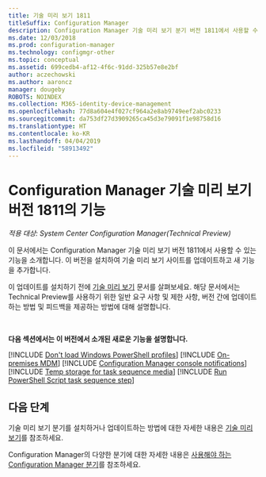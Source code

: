 ```yaml
---
title: 기술 미리 보기 1811
titleSuffix: Configuration Manager
description: Configuration Manager 기술 미리 보기 분기 버전 1811에서 사용할 수 있는 새로운 기능에 대해 알아봅니다.
ms.date: 12/03/2018
ms.prod: configuration-manager
ms.technology: configmgr-other
ms.topic: conceptual
ms.assetid: 699cedb4-af12-4f6c-91dd-325b57e8e2bf
author: aczechowski
ms.author: aaroncz
manager: dougeby
ROBOTS: NOINDEX
ms.collection: M365-identity-device-management
ms.openlocfilehash: 77d8a604e4f027cf964a2e8ab9749eef2abc0233
ms.sourcegitcommit: da753df27d3909265ca45d3e79091f1e98758d16
ms.translationtype: HT
ms.contentlocale: ko-KR
ms.lasthandoff: 04/04/2019
ms.locfileid: "58913492"
---
```

# <a name="capabilities-in-configuration-manager-technical-preview-version-1811"></a>Configuration Manager 기술 미리 보기 버전 1811의 기능 

*적용 대상: System Center Configuration Manager(Technical Preview)*

이 문서에서는 Configuration Manager 기술 미리 보기 버전 1811에서 사용할 수 있는 기능을 소개합니다. 이 버전을 설치하여 기술 미리 보기 사이트를 업데이트하고 새 기능을 추가합니다. 

이 업데이트를 설치하기 전에 [기술 미리 보기](/sccm/core/get-started/technical-preview) 문서를 살펴보세요. 해당 문서에서는 Technical Preview를 사용하기 위한 일반 요구 사항 및 제한 사항, 버전 간에 업데이트하는 방법 및 피드백을 제공하는 방법에 대해 설명합니다.     


<!--  Known Issues Template
## Known issues 

[!INCLUDE [known issue title](includes/known-issue-bugid.md)]

-->



<br>

**다음 섹션에서는 이 버전에서 소개된 새로운 기능을 설명합니다.**  

[!INCLUDE [Don't load Windows PowerShell profiles](includes/1811/1359239.md)]
[!INCLUDE [On-premises MDM](includes/1811/1359124.md)]
[!INCLUDE [Configuration Manager console notifications](includes/1811/1318035.md)]
[!INCLUDE [Temp storage for task sequence media](includes/1811/1359388.md)]
[!INCLUDE [Run PowerShell Script task sequence step](includes/1811/1359389.md)]



## <a name="next-steps"></a>다음 단계

기술 미리 보기 분기를 설치하거나 업데이트하는 방법에 대한 자세한 내용은 [기술 미리 보기](/sccm/core/get-started/technical-preview)를 참조하세요.    

Configuration Manager의 다양한 분기에 대한 자세한 내용은 [사용해야 하는 Configuration Manager 분기](/sccm/core/understand/which-branch-should-i-use)를 참조하세요.
